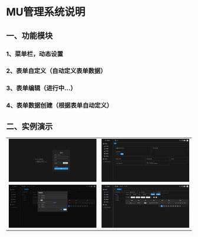# MU管理系统说明
## 一、功能模块

### 1、菜单栏，动态设置

### 2、表单自定义（自动定义表单数据）

### 3、表单编辑（进行中...）

### 4、表单数据创建（根据表单自动定义）

## 二、实例演示

<table>
    <tr>
        <td><img src="https://raw.githubusercontent.com/muerp/erp/main/document/login.png"/></td>
        <td><img src="https://raw.githubusercontent.com/muerp/erp/main/document/home.png"/></td>
    </tr>
    <tr>
        <td><img src="https://raw.githubusercontent.com/muerp/erp/main/document/create.png"/></td>
        <td><img src="https://raw.githubusercontent.com/muerp/erp/main/document/table.png"/></td>
    </tr>
</table>